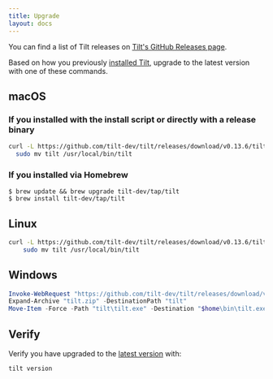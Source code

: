 ```yaml
---
title: Upgrade
layout: docs
---
```


You can find a list of Tilt releases on [Tilt's GitHub Releases page](https://github.com/tilt-dev/tilt/releases). 

Based on how you previously [installed Tilt](install.html), upgrade to the latest version with one of these commands. 

macOS
-----

### If you installed with the install script or directly with a release binary

```bash
curl -L https://github.com/tilt-dev/tilt/releases/download/v0.13.6/tilt.0.13.6.mac.x86_64.tar.gz | tar -xzv tilt && \
  sudo mv tilt /usr/local/bin/tilt
```

### If you installed via Homebrew

```
$ brew update && brew upgrade tilt-dev/tap/tilt
$ brew install tilt-dev/tap/tilt
```

Linux
-----

```bash
curl -L https://github.com/tilt-dev/tilt/releases/download/v0.13.6/tilt.0.13.6.linux.x86_64.tar.gz | tar -xzv tilt && \
    sudo mv tilt /usr/local/bin/tilt
```

Windows
-----

```powershell
Invoke-WebRequest "https://github.com/tilt-dev/tilt/releases/download/v0.13.6/tilt.0.13.6.windows.x86_64.zip" -OutFile "tilt.zip"
Expand-Archive "tilt.zip" -DestinationPath "tilt"
Move-Item -Force -Path "tilt\tilt.exe" -Destination "$home\bin\tilt.exe"
```

Verify
------

Verify you have upgraded to the [latest version](https://github.com/tilt-dev/tilt/releases) with:

```bash
tilt version
```

